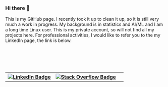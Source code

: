 ### Hi there 👋

This is my GitHub page. I recently took it up to clean it up, so it is still very much a work in progress. My background is in statistics and AI/ML and I am a long time Linux user. This is my private account, so will not find all my projects here. For professional activities, I would like to refer you to the my LinkedIn page, the link is below. 

<style>
table, th, td {
  border:0px solid black;
}
</style>

<table>
  <tr>
    <th> <a href="https://www.linkedin.com/in/pietergeelen/">
    <img src="https://img.shields.io/badge/LinkedIn-blue?style=for-the-badge&logo=linkedin&logoColor=white" alt="LinkedIn Badge"/>
  </a>
    </th>
    <th>  <a href="https://stackoverflow.com/users/10093446/pieter-geelen">
    <img src="https://img.shields.io/badge/stackoverflow-orange?style=for-the-badge&logo=stackoverflow&logoColor=white" alt="Stack Overflow Badge"/>
  </a>
    </th>
    <th><img src="https://komarev.com/ghpvc/?username=psmgeelen&style=flat-square&color=blue" alt=""/></th>
  </tr>

<div id="badges" align="center">
 
  <p>&emsp;</p>
  
  

  <p>&emsp;</p>
  
  
  <img src="https://komarev.com/ghpvc/?username=psmgeelen&style=flat-square&color=blue" alt=""/>
</div>




<!--
**psmgeelen/psmgeelen** is a ✨ _special_ ✨ repository because its `README.md` (this file) appears on your GitHub profile.

Here are some ideas to get you started:

- 🔭 I’m currently working on ...
- 🌱 I’m currently learning ...
- 👯 I’m looking to collaborate on ...
- 🤔 I’m looking for help with ...
- 💬 Ask me about ...
- 📫 How to reach me: ...
- 😄 Pronouns: ...
- ⚡ Fun fact: ...
-->
